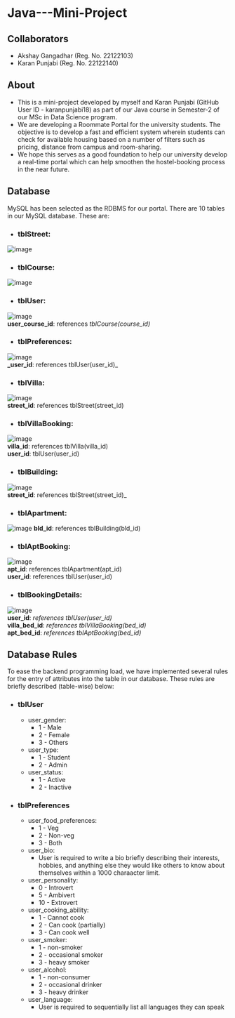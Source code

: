 # Java---Mini-Project  

## Collaborators  
- Akshay Gangadhar (Reg. No. 22122103)  
- Karan Punjabi (Reg. No. 22122140)  

## About  
- This is a mini-project developed by myself and Karan Punjabi (GitHub User ID - karanpunjabi18) as part of our Java course in Semester-2 of our MSc in Data Science program.  
- We are developing a Roommate Portal for the university students. The objective is to develop a fast and efficient system wherein students can check for available housing based on a number of filters such as pricing, distance from campus and room-sharing.  
- We hope this serves as a good foundation to help our university develop a real-time portal which can help smoothen the hostel-booking process in the near future.  

## Database   
MySQL has been selected as the RDBMS for our portal. There are 10 tables in our MySQL database. These are:  
- ### tblStreet:  
 ![image](https://user-images.githubusercontent.com/118504392/235843172-1bd245ca-4ba4-4224-9b59-1c540b65d727.png)
 
- ### tblCourse:  
 ![image](https://user-images.githubusercontent.com/118504392/235843256-80c71970-79b2-42bc-a2a2-76b989934e74.png)

- ### tblUser:
 ![image](https://user-images.githubusercontent.com/118504392/235843327-18960920-d56f-4d50-bf0b-13cd700001af.png)  
 **user_course_id**: references _tblCourse(course_id)_  

- ### tblPreferences:  
 ![image](https://user-images.githubusercontent.com/118504392/235843431-aa468a74-25d0-403b-b9f8-e9a8c5d5e92a.png)  
 **_user_id**: references tblUser(user_id)_  

- ### tblVilla:  
 ![image](https://user-images.githubusercontent.com/118504392/235843471-8e1bdec8-cdba-44b0-8b67-d907940b2f44.png)  
 **street_id**: references tblStreet(street_id)  
 
- ### tblVillaBooking:  
 ![image](https://user-images.githubusercontent.com/118504392/235843518-63788ea3-e950-4b8f-9322-3a4935192572.png)   
 **villa_id**: references tblVilla(villa_id)  
 **user_id**: tblUser(user_id)  
 
- ### tblBuilding:  
 ![image](https://user-images.githubusercontent.com/118504392/235843561-66f02447-d9bb-4df6-b0a3-d9f8acf14bd8.png)  
 **street_id**: references tblStreet(street_id)_  

- ### tblApartment:  
 ![image](https://user-images.githubusercontent.com/118504392/235843609-380a6f55-c90f-4dd7-82c4-8b880b7f1a0a.png) 
 **bld_id**: references tblBuilding(bld_id) 

- ### tblAptBooking:  
 ![image](https://user-images.githubusercontent.com/118504392/235843647-e237fb11-e736-402b-93ec-13288014a070.png)   
 **apt_id**: references tblApartment(apt_id)  
 **user_id**: references tblUser(user_id)

- ### tblBookingDetails:  
 ![image](https://user-images.githubusercontent.com/118504392/235843726-79d44f62-f2a2-4f48-a4c5-e0fe978671fb.png)  
 **user_id**: _references tblUser(user_id)_  
 **villa_bed_id**: _references tblVillaBooking(bed_id)_  
 **apt_bed_id**: _references tblAptBooking(bed_id)_   
 
## Database Rules  
To ease the backend programming load, we have implemented several rules for the entry of attributes into the table in our database. These rules are briefly described (table-wise) below:  
- ### tblUser  
  - user_gender:  
    - 1 - Male  
    - 2 - Female  
    - 3 - Others  
  - user_type:  
    - 1 - Student  
    - 2 - Admin  
  - user_status:  
    - 1 - Active  
    - 2 - Inactive  
- ### tblPreferences  
  - user_food_preferences:  
    - 1 - Veg  
    - 2 - Non-veg  
    - 3 - Both  
  - user_bio:  
    - User is required to write a bio briefly describing their interests, hobbies, and anything else they would like others to know about themselves within a 1000 charaacter limit.  
  - user_personality:  
    - 0 - Introvert  
    - 5 - Ambivert  
    - 10 - Extrovert
  - user_cooking_ability:  
    - 1 - Cannot cook  
    - 2 - Can cook (partially)  
    - 3 - Can cook well  
  - user_smoker:  
    - 1 - non-smoker  
    - 2 - occasional smoker  
    - 3 - heavy smoker  
  - user_alcohol:  
    - 1 - non-consumer  
    - 2 - occasional drinker  
    - 3 - heavy drinker  
  - user_language:  
    - User is required to sequentially list all languages they can speak  
 
